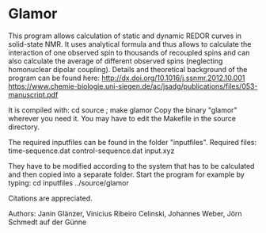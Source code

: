 # Glamor
This program allows calculation of static and dynamic REDOR curves in solid-state NMR. It uses analytical formula and thus
allows to calculate the interaction of one observed spin to thousands of recoupled spins and can also calculate the average
of different observed spins (neglecting homonuclear dipolar coupling).
Details and theoretical background of the program can be found here:
http://dx.doi.org/10.1016/j.ssnmr.2012.10.001
https://www.chemie-biologie.uni-siegen.de/ac/jsadg/publications/files/053-manuscript.pdf

It is compiled with: cd source ; make glamor
Copy the binary "glamor" wherever you need it. You may have to edit the Makefile in the source directory.

The required inputfiles can be found in the folder "inputfiles". Required files:
time-sequence.dat
control-sequence.dat
input.xyz

They have to be modified according to the system that has to be calculated
and then copied into a separate folder. Start the program for example by typing:
cd inputfiles
../source/glamor

Citations are appreciated.

Authors: Janin Glänzer, Vinicius Ribeiro Celinski, Johannes Weber, Jörn Schmedt auf der Günne
